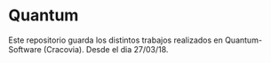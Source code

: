 # Quantum
Este repositorio guarda los distintos trabajos realizados en Quantum-Software (Cracovia). Desde el dia 27/03/18.
